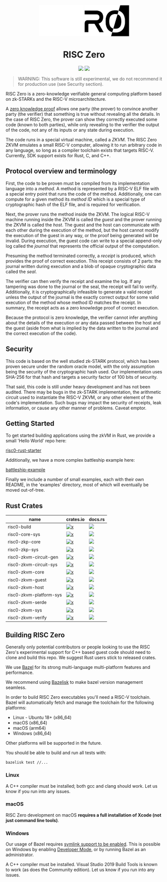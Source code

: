 <p align="center">
  <a href="https://risc0.com/#gh-dark-mode-only"><img src="docs/assets/images/Risc0-Logo_Horizontal.svg" height="100"></a>
  <a href="https://risc0.com/#gh-light-mode-only"><img src="docs/assets/images/Risc0-Logo_Horizontal_Inverted.svg" height="100"></a>
</p>

<h1 align="center">RISC Zero</h1>

<p align="center">
  <a href="https://github.com/risc0/risc0/blob/main/LICENSE"><img src="https://img.shields.io/badge/license-Apache 2-blue.svg"></a>
  <a href="https://github.com/risc0/risc0/actions"><img src="https://github.com/risc0/risc0/workflows/CI/badge.svg?branch=main"></a>
</p>

> WARNING: This software is still experimental, we do not recommend it for
> production use (see Security section).

RISC Zero is a zero-knowledge verifiable general computing platform based on
zk-STARKs and the RISC-V microarchitecture.

A [zero knowledge proof](https://en.wikipedia.org/wiki/Non-interactive_zero-knowledge_proof) allows one party (the prover) to convince another party
(the verifier) that something is true without revealing all the details.  In
the case of RISC Zero, the prover can show they correctly executed some code
(known to both parties), while only revealing to the verifier the output of the
code, not any of its inputs or any state during execution.

The code runs in a special virtual machine, called a *ZKVM*.  The RISC Zero
ZKVM emulates a small RISC-V computer, allowing it to run arbitrary code in any
language, so long as a compiler toolchain exists that targets RISC-V.
Currently, SDK support exists for Rust, C, and C++.

## Protocol overview and terminology

First, the code to be proven must be compiled from its implementation language
into a *method*.  A method is represented by a RISC-V ELF file with a special
entry point that runs the code of the method.  Additionally, one can compute
for a given method its *method ID* which is a special type of
cryptographic hash of the ELF file, and is required for verification.

Next, the prover runs the method inside the ZKVM.  The logical RISC-V machine
running inside the ZKVM is called the *guest* and the prover running the ZKVM
is called the *host*.  The guest and the host can communicate with each other
during the execution of the method, but the host cannot modify the execution of
the guest in any way, or the proof being generated will be invalid. During
execution, the guest code can write to a special append-only log called the
*journal* that represents the official output of the computation.

Presuming the method terminated correctly, a *receipt* is produced, which
provides the proof of correct execution. This receipt consists of 2 parts:
the journal written during execution and a blob of opaque cryptographic
data called the *seal*.

The verifier can then verify the receipt and examine the log. If any
tampering was done to the journal or the seal, the receipt will
fail to verify.  Additionally, it is cryptographically infeasible to generate a
valid receipt unless the output of the journal is the exactly correct output
for some valid execution of the method whose method ID matches the receipt.
In summary, the receipt acts as a zero knowledge proof of correct execution.

Because the protocol is zero knowledge, the verifier cannot infer
anything about the details of the execution or any data passed between the host
and the guest (aside from what is implied by the data written to the journal
and the correct execution of the code).

## Security

This code is based on the well studied zk-STARK protocol, which has been proven
secure under the random oracle model, with the only assumption being the
security of the cryptographic hash used.  Our implementation uses SHA-256 for
that hash and targets a security factor of 100 bits of security.

That said, this code is still under heavy development and has not been
audited.  There may be bugs in the zk-STARK implementation, the arithmetic
circuit used to instantiate the RISC-V ZKVM, or any other element of the code's
implementation.  Such bugs may impact the security of receipts, leak
information, or cause any other manner of problems.  Caveat emptor.

## Getting Started

To get started building applications using the zkVM in Rust, we provide
a small 'Hello World' repo here:

[risc0-rust-starter](https://github.com/risc0/risc0-rust-starter)

Additionally, we have a more complex battleship example here:

[battleship-example](https://github.com/risc0/battleship-example)

Finally we include a number of small examples, each with their own README, in
the 'examples' directory, most of which will eventually be moved out-of-tree.

## Rust Crates

| name                    | crates.io                                                                                                         | docs.rs                                                                                               |
| ----------------------- | ----------------------------------------------------------------------------------------------------------------- | ----------------------------------------------------------------------------------------------------- |
| risc0-build             | [![x](https://img.shields.io/crates/v/risc0-build)](https://crates.io/crates/risc0-build)                         | [![](https://img.shields.io/docsrs/risc0-build)](https://docs.rs/risc0-build)                         |
| risc0-core-sys          | [![x](https://img.shields.io/crates/v/risc0-core-sys)](https://crates.io/crates/risc0-core-sys)                   | [![](https://img.shields.io/docsrs/risc0-core-sys)](https://docs.rs/risc0-core-sys)                   |
| risc0-zkp-core          | [![x](https://img.shields.io/crates/v/risc0-zkp-core)](https://crates.io/crates/risc0-zkp-core)                   | [![](https://img.shields.io/docsrs/risc0-zkp-core)](https://docs.rs/risc0-zkp-core)                   |
| risc0-zkp-sys           | [![x](https://img.shields.io/crates/v/risc0-zkp-sys)](https://crates.io/crates/risc0-zkp-sys)                     | [![](https://img.shields.io/docsrs/risc0-zkp-sys)](https://docs.rs/risc0-zkp-sys)                     |
| risc0-zkvm-circuit-gen  | [![x](https://img.shields.io/crates/v/risc0-zkvm-circuit-gen)](https://crates.io/crates/risc0-zkvm-circuit-gen)   | [![](https://img.shields.io/docsrs/risc0-zkvm-circuit-gen)](https://docs.rs/risc0-zkvm-circuit-gen)   |
| risc0-zkvm-circuit-sys  | [![x](https://img.shields.io/crates/v/risc0-zkvm-circuit-sys)](https://crates.io/crates/risc0-zkvm-circuit-sys)   | [![](https://img.shields.io/docsrs/risc0-zkvm-circuit-sys)](https://docs.rs/risc0-zkvm-circuit-sys)   |
| risc0-zkvm-core         | [![x](https://img.shields.io/crates/v/risc0-zkvm-core)](https://crates.io/crates/risc0-zkvm-core)                 | [![](https://img.shields.io/docsrs/risc0-zkvm-core)](https://docs.rs/risc0-zkvm-core)                 |
| risc0-zkvm-guest        | [![x](https://img.shields.io/crates/v/risc0-zkvm-guest)](https://crates.io/crates/risc0-zkvm-guest)               | [![](https://img.shields.io/docsrs/risc0-zkvm-guest)](https://docs.rs/risc0-zkvm-guest)               |
| risc0-zkvm-host         | [![x](https://img.shields.io/crates/v/risc0-zkvm-host)](https://crates.io/crates/risc0-zkvm-host)                 | [![](https://img.shields.io/docsrs/risc0-zkvm-host)](https://docs.rs/risc0-zkvm-host)                 |
| risc0-zkvm-platform-sys | [![x](https://img.shields.io/crates/v/risc0-zkvm-platform-sys)](https://crates.io/crates/risc0-zkvm-platform-sys) | [![](https://img.shields.io/docsrs/risc0-zkvm-platform-sys)](https://docs.rs/risc0-zkvm-platform-sys) |
| risc0-zkvm-serde        | [![x](https://img.shields.io/crates/v/risc0-zkvm-serde)](https://crates.io/crates/risc0-zkvm-serde)               | [![](https://img.shields.io/docsrs/risc0-zkvm-serde)](https://docs.rs/risc0-zkvm-serde)               |
| risc0-zkvm-sys          | [![x](https://img.shields.io/crates/v/risc0-zkvm-sys)](https://crates.io/crates/risc0-zkvm-sys)                   | [![](https://img.shields.io/docsrs/risc0-zkvm-sys)](https://docs.rs/risc0-zkvm-sys)                   |
| risc0-zkvm-verify       | [![x](https://img.shields.io/crates/v/risc0-zkvm-verify)](https://crates.io/crates/risc0-zkvm-verify)             | [![](https://img.shields.io/docsrs/risc0-zkvm-verify)](https://docs.rs/risc0-zkvm-verify)             |

## Building RISC Zero

Generally only potential contributors or people looking to use the RISC Zero's
experimental support for C++ based guest code should need to clone and build
this repo.  We suggest Rust users stick to released crates.

We use [Bazel](https://bazel.build) for its strong multi-language multi-platform
features and performance.

We recommend using [Bazelisk](https://github.com/bazelbuild/bazelisk) to make
bazel version management seamless.

In order to build RISC Zero executables you'll need a RISC-V toolchain.
Bazel will automatically fetch and manage the toolchain for the following platforms:

* Linux - Ubuntu 18+ (x86_64)
* macOS (x86_64)
* macOS (arm64)
* Windows (x86_64)

Other platforms will be supported in the future.

You should be able to build and run all tests with:

```
bazelisk test //...
```

### Linux

A C++ compiler must be installed; both gcc and clang should work.
Let us know if you run into any issues.

### macOS

RISC Zero development on macOS **requires a full installation of Xcode (not just command line tools)**.

### Windows

Our usage of Bazel requires [symlink support to be enabled](https://bazel.build/docs/windows#symlink).
This is possible on Windows by enabling [Developer Mode](https://docs.microsoft.com/en-us/windows/apps/get-started/enable-your-device-for-development),
or by running Bazel as an administrator.

A C++ compiler must be installed. Visual Studio 2019 Build Tools is known to work (as does the Community edition).
Let us know if you run into any issues.

